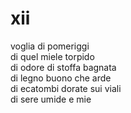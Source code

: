 # xii

voglia di pomeriggi  
di quel miele torpido  
di odore di stoffa bagnata  
di legno buono che arde  
di ecatombi dorate sui viali  
di sere umide e mie
